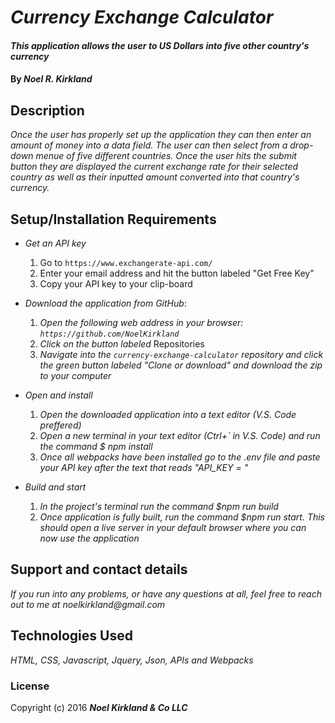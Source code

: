 # _Currency Exchange Calculator_

#### _This application allows the user to US Dollars into five other country's currency_

#### By _**Noel R. Kirkland**_

## Description

_Once the user has properly set up the application they can then enter an amount of money into a data field. The user can then select from a drop-down menue of five different countries. Once the user hits the submit button they are displayed the current exchange rate for their selected country as well as their inputted amount converted into that country's currency._


## Setup/Installation Requirements

* _Get an API key_
  1. Go to `https://www.exchangerate-api.com/`
  2. Enter your email address and hit the button labeled "Get Free Key"
  3. Copy your API key to your clip-board

* _Download the application from GitHub_:
  1. _Open the following web address in your browser:
`https://github.com/NoelKirkland`_
  2. _Click on the button labeled_ Repositories
  3. _Navigate into the `currency-exchange-calculator` repository and click the green button labeled "Clone or download" and download the zip to your computer_

* _Open and install_
  1. _Open the downloaded application into a text editor (V.S. Code preffered)_
  2. _Open a new terminal in your text editor (Ctrl+` in V.S. Code) and run the command $ npm install_
  3. _Once all webpacks have been installed go to the .env file and paste your API key after the text that reads "API_KEY = "_

* _Build and start_
  1. _In the project's terminal run the command $npm run build_
  2. _Once application is fully built, run the command $npm run start. This should open a live server in your default browser where you can now use the application_


## Support and contact details

_If you run into any problems, or have any questions at all, feel free to reach out to me at noelkirkland@gmail.com_

## Technologies Used

_HTML, CSS, Javascript, Jquery, Json, APIs and Webpacks_

### License

Copyright (c) 2016 **_Noel Kirkland & Co LLC_**